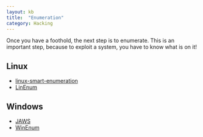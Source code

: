 ```yaml
---
layout: kb
title:  "Enumeration"
category: Hacking
---
```


Once you have a foothold, the next step is to enumerate. This is
an important step, because to exploit a system, you have to know
what is on it!

## Linux
* [linux-smart-enumeration](https://github.com/diego-treitos/linux-smart-enumeration)
* [LinEnum](https://github.com/rebootuser/LinEnum)

## Windows
* [JAWS](https://github.com/411Hall/JAWS)
* [WinEnum](https://github.com/mattiareggiani/WinEnum)
